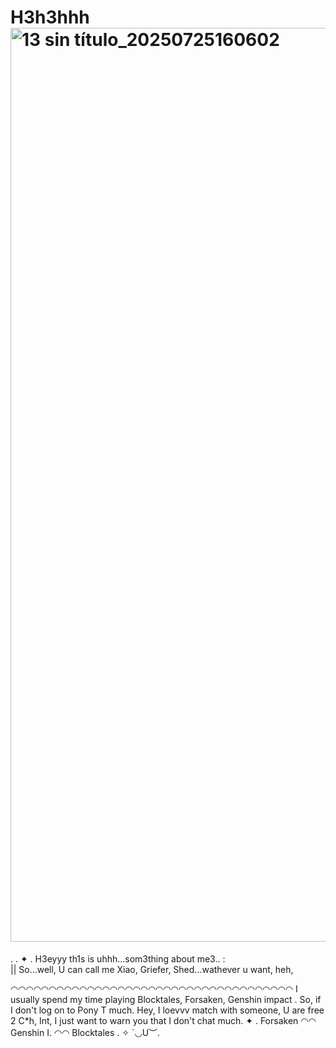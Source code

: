 # H3h3hhh<img width="1604" height="1462" alt="13 sin título_20250725160602" src="https://github.com/user-attachments/assets/591f7bfe-21ce-459d-92c2-bbced9d95d2a" />
.  .  ✦ . H3eyyy th1s is uhhh...som3thing about me3.. :  
|| So...well, U can call me Xiao, Griefer, Shed...wathever u want, heh, 

◠◠◠◠◠◠◠◠◠◠◠◠◠◠◠◠◠◠◠◠◠◠◠◠◠◠◠◠◠◠◠◠◠◠◠◠◠
 I usually spend my time playing Blocktales, Forsaken, Genshin impact . So, if I don't log on to Pony T much. Hey, I loevvv match with someone, U are free 2 C*h, Int, I just want to warn you that I don't chat much.
 ✦ . Forsaken ◠◠ Genshin I. ◠◠ Blocktales . ✧ `◡U︶.
